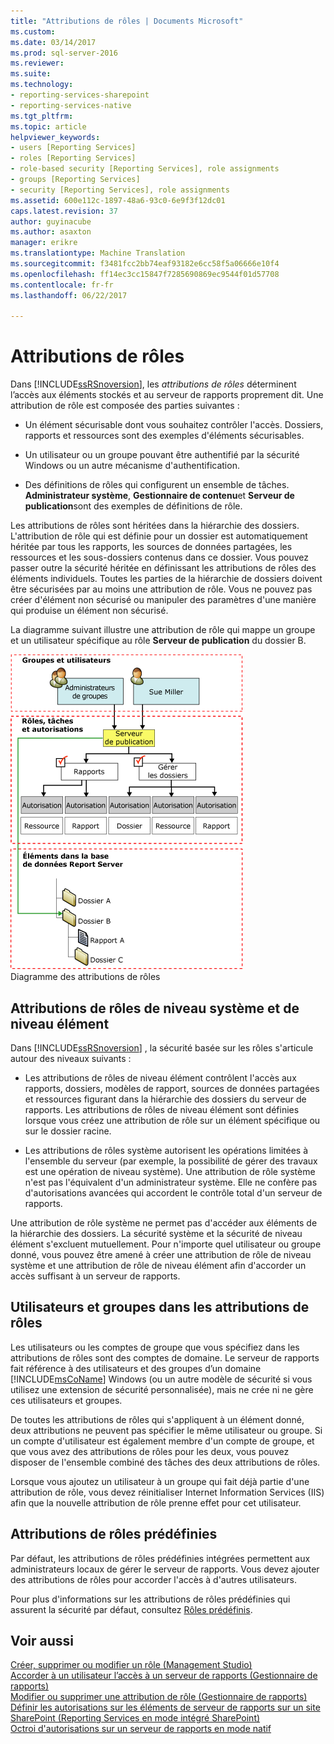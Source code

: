 ```yaml
---
title: "Attributions de rôles | Documents Microsoft"
ms.custom: 
ms.date: 03/14/2017
ms.prod: sql-server-2016
ms.reviewer: 
ms.suite: 
ms.technology:
- reporting-services-sharepoint
- reporting-services-native
ms.tgt_pltfrm: 
ms.topic: article
helpviewer_keywords:
- users [Reporting Services]
- roles [Reporting Services]
- role-based security [Reporting Services], role assignments
- groups [Reporting Services]
- security [Reporting Services], role assignments
ms.assetid: 600e112c-1897-48a6-93c0-6e9f3f12dc01
caps.latest.revision: 37
author: guyinacube
ms.author: asaxton
manager: erikre
ms.translationtype: Machine Translation
ms.sourcegitcommit: f3481fcc2bb74eaf93182e6cc58f5a06666e10f4
ms.openlocfilehash: ff14ec3cc15847f7285690869ec9544f01d57708
ms.contentlocale: fr-fr
ms.lasthandoff: 06/22/2017

---
```

# <a name="role-assignments"></a>Attributions de rôles
  Dans [!INCLUDE[ssRSnoversion](../../includes/ssrsnoversion-md.md)], les *attributions de rôles* déterminent l’accès aux éléments stockés et au serveur de rapports proprement dit. Une attribution de rôle est composée des parties suivantes :  
  
-   Un élément sécurisable dont vous souhaitez contrôler l'accès. Dossiers, rapports et ressources sont des exemples d'éléments sécurisables.  
  
-   Un utilisateur ou un groupe pouvant être authentifié par la sécurité Windows ou un autre mécanisme d'authentification.  
  
-   Des définitions de rôles qui configurent un ensemble de tâches. **Administrateur système**, **Gestionnaire de contenu**et **Serveur de publication**sont des exemples de définitions de rôle.  
  
 Les attributions de rôles sont héritées dans la hiérarchie des dossiers. L'attribution de rôle qui est définie pour un dossier est automatiquement héritée par tous les rapports, les sources de données partagées, les ressources et les sous-dossiers contenus dans ce dossier. Vous pouvez passer outre la sécurité héritée en définissant les attributions de rôles des éléments individuels. Toutes les parties de la hiérarchie de dossiers doivent être sécurisées par au moins une attribution de rôle. Vous ne pouvez pas créer d'élément non sécurisé ou manipuler des paramètres d'une manière qui produise un élément non sécurisé.  
  
 La diagramme suivant illustre une attribution de rôle qui mappe un groupe et un utilisateur spécifique au rôle **Serveur de publication** du dossier B.  
  
 ![Diagramme des attributions de rôles](../../reporting-services/security/media/report-securityarch.gif "Role assignments diagram")  
Diagramme des attributions de rôles  
  
## <a name="system-level-and-item-level-role-assignments"></a>Attributions de rôles de niveau système et de niveau élément  
 Dans [!INCLUDE[ssRSnoversion](../../includes/ssrsnoversion-md.md)] , la sécurité basée sur les rôles s'articule autour des niveaux suivants :  
  
-   Les attributions de rôles de niveau élément contrôlent l'accès aux rapports, dossiers, modèles de rapport, sources de données partagées et ressources figurant dans la hiérarchie des dossiers du serveur de rapports. Les attributions de rôles de niveau élément sont définies lorsque vous créez une attribution de rôle sur un élément spécifique ou sur le dossier racine.  
  
-   Les attributions de rôles système autorisent les opérations limitées à l'ensemble du serveur (par exemple, la possibilité de gérer des travaux est une opération de niveau système). Une attribution de rôle système n'est pas l'équivalent d'un administrateur système. Elle ne confère pas d'autorisations avancées qui accordent le contrôle total d'un serveur de rapports.  
  
 Une attribution de rôle système ne permet pas d'accéder aux éléments de la hiérarchie des dossiers. La sécurité système et la sécurité de niveau élément s'excluent mutuellement. Pour n'importe quel utilisateur ou groupe donné, vous pouvez être amené à créer une attribution de rôle de niveau système et une attribution de rôle de niveau élément afin d'accorder un accès suffisant à un serveur de rapports.  
  
## <a name="users-and-groups-in-role-assignments"></a>Utilisateurs et groupes dans les attributions de rôles  
 Les utilisateurs ou les comptes de groupe que vous spécifiez dans les attributions de rôles sont des comptes de domaine. Le serveur de rapports fait référence à des utilisateurs et des groupes d’un domaine [!INCLUDE[msCoName](../../includes/msconame-md.md)] Windows (ou un autre modèle de sécurité si vous utilisez une extension de sécurité personnalisée), mais ne crée ni ne gère ces utilisateurs et groupes.  
  
 De toutes les attributions de rôles qui s'appliquent à un élément donné, deux attributions ne peuvent pas spécifier le même utilisateur ou groupe. Si un compte d'utilisateur est également membre d'un compte de groupe, et que vous avez des attributions de rôles pour les deux, vous pouvez disposer de l'ensemble combiné des tâches des deux attributions de rôles.  
  
 Lorsque vous ajoutez un utilisateur à un groupe qui fait déjà partie d'une attribution de rôle, vous devez réinitialiser Internet Information Services (IIS) afin que la nouvelle attribution de rôle prenne effet pour cet utilisateur.  
  
## <a name="predefined-role-assignments"></a>Attributions de rôles prédéfinies  
 Par défaut, les attributions de rôles prédéfinies intégrées permettent aux administrateurs locaux de gérer le serveur de rapports. Vous devez ajouter des attributions de rôles pour accorder l'accès à d'autres utilisateurs.  
  
 Pour plus d'informations sur les attributions de rôles prédéfinies qui assurent la sécurité par défaut, consultez [Rôles prédéfinis](../../reporting-services/security/role-definitions-predefined-roles.md).  
  
## <a name="see-also"></a>Voir aussi  
 [Créer, supprimer ou modifier un rôle &#40;Management Studio&#41;](../../reporting-services/security/role-definitions-create-delete-or-modify.md)   
 [Accorder à un utilisateur l’accès à un serveur de rapports &#40;Gestionnaire de rapports&#41;](../../reporting-services/security/grant-user-access-to-a-report-server-report-manager.md)   
 [Modifier ou supprimer une attribution de rôle &#40;Gestionnaire de rapports&#41;](../../reporting-services/security/role-assignments-modify-or-delete.md)   
 [Définir les autorisations sur les éléments de serveur de rapports sur un site SharePoint &#40;Reporting Services en mode intégré SharePoint&#41;](../../reporting-services/security/set-permissions-for-report-server-items-on-a-sharepoint-site.md)   
 [Octroi d'autorisations sur un serveur de rapports en mode natif](../../reporting-services/security/granting-permissions-on-a-native-mode-report-server.md)  
  
  
